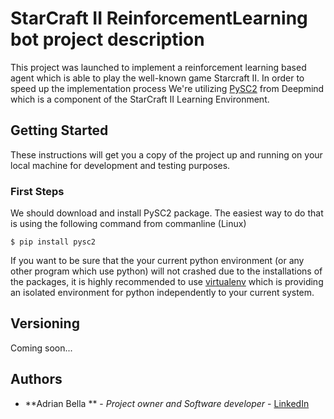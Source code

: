 # StarCraft II ReinforcementLearning bot project description

This project was launched to implement a reinforcement learning based agent which is able to play the well-known game Starcraft II. In order to speed up the implementation process We're utilizing [PySC2](https://github.com/deepmind/pysc2) from Deepmind which is a component of the StarCraft II Learning Environment.

## Getting Started

These instructions will get you a copy of the project up and running on your local machine for development and testing purposes. 


### First Steps

We should download and install PySC2 package. The easiest way to do that is using the following command from commanline (Linux)

```
$ pip install pysc2
```

If you want to be sure that the your current python environment (or any other program which use python) will not crashed due to the installations of the packages, it is highly recommended to use [virtualenv](https://pypi.org/project/virtualenv/) which is providing an isolated environment for python independently to your current system.

## Versioning

Coming soon...

## Authors

* **Adrian Bella ** - *Project owner and Software developer* - [LinkedIn](https://www.linkedin.com/in/bella-adrian-bence/)
